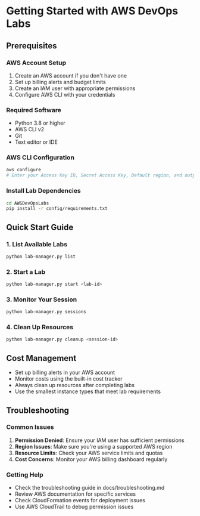# Getting Started with AWS DevOps Labs

## Prerequisites

### AWS Account Setup
1. Create an AWS account if you don't have one
2. Set up billing alerts and budget limits
3. Create an IAM user with appropriate permissions
4. Configure AWS CLI with your credentials

### Required Software
- Python 3.8 or higher
- AWS CLI v2
- Git
- Text editor or IDE

### AWS CLI Configuration
```bash
aws configure
# Enter your Access Key ID, Secret Access Key, Default region, and output format
```

### Install Lab Dependencies
```bash
cd AWSDevOpsLabs
pip install -r config/requirements.txt
```

## Quick Start Guide

### 1. List Available Labs
```bash
python lab-manager.py list
```

### 2. Start a Lab
```bash
python lab-manager.py start <lab-id>
```

### 3. Monitor Your Session
```bash
python lab-manager.py sessions
```

### 4. Clean Up Resources
```bash
python lab-manager.py cleanup <session-id>
```

## Cost Management

- Set up billing alerts in your AWS account
- Monitor costs using the built-in cost tracker
- Always clean up resources after completing labs
- Use the smallest instance types that meet lab requirements

## Troubleshooting

### Common Issues
1. **Permission Denied**: Ensure your IAM user has sufficient permissions
2. **Region Issues**: Make sure you're using a supported AWS region
3. **Resource Limits**: Check your AWS service limits and quotas
4. **Cost Concerns**: Monitor your AWS billing dashboard regularly

### Getting Help
- Check the troubleshooting guide in docs/troubleshooting.md
- Review AWS documentation for specific services
- Check CloudFormation events for deployment issues
- Use AWS CloudTrail to debug permission issues